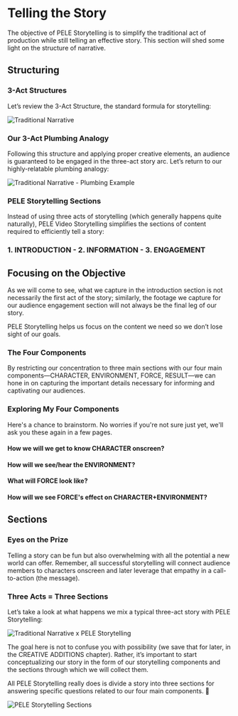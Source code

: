 # Telling the Story
The objective of PELE Storytelling is to simplify the traditional act of production while still telling an effective story. This section will shed some light on the structure of narrative.

## Structuring
### 3-Act Structures
Let’s review the 3-Act Structure, the standard formula for storytelling:

![Traditional Narrative](~/img/8.png)

### Our 3-Act Plumbing Analogy
Following this structure and applying proper creative elements, an audience is guaranteed to be engaged in the three-act story arc. Let’s return to our highly-relatable plumbing analogy:

![Traditional Narrative - Plumbing Example](~/img/6.png)

### PELE Storytelling Sections
Instead of using three acts of storytelling (which generally happens quite naturally), PELE Video Storytelling simplifies the sections of content required to efficiently tell a story:

### 1. INTRODUCTION	  -   2. INFORMATION	  -   3. ENGAGEMENT


## Focusing on the Objective
As we will come to see, what we capture in the introduction section is not necessarily the first act of the story; similarly, the footage we capture for our audience engagement section will not always be the final leg of our story.

PELE Storytelling helps us focus on the content we need so we don’t lose sight of our goals.

### The Four Components
By restricting our concentration to three main sections with our four main components—CHARACTER, ENVIRONMENT, FORCE, RESULT—we can hone in on capturing the important details necessary for informing and captivating our audiences.

### Exploring My Four Components
Here's a chance to brainstorm. No worries if you're not sure just yet, we'll ask you these again in a few pages.

#### How we will we get to know CHARACTER onscreen?

#### How will we see/hear the ENVIRONMENT?

#### What will FORCE look like?

#### How will we see FORCE's effect on CHARACTER+ENVIRONMENT?

## Sections
### Eyes on the Prize
Telling a story can be fun but also overwhelming with all the potential a new world can offer. Remember, all successful storytelling will connect audience members to characters onscreen and later leverage that empathy in a call-to-action (the message). 

### Three Acts = Three Sections
Let’s take a look at what happens we mix a typical three-act story with PELE Storytelling:

![Traditional Narrative x PELE Storytelling](~/img/7.png)

The goal here is not to confuse you with possibility (we save that for later, in the CREATIVE ADDITIONS chapter). Rather, it’s important to start conceptualizing our story in the form of our storytelling components and the sections through which we will collect them. 

<div class="callout callout--success">
All PELE Storytelling really does is divide a story into three sections for answering specific questions related to our four main components. </div>

![PELE Storytelling Sections](~/img/5.png)
